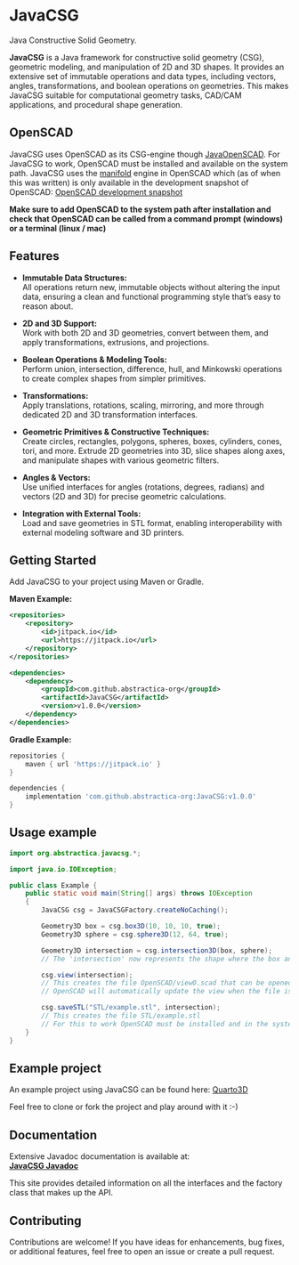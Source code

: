 # JavaCSG
Java Constructive Solid Geometry. 

**JavaCSG** is a Java framework for constructive solid geometry (CSG), geometric modeling, and manipulation of 2D and 3D shapes. It provides an extensive set of immutable operations and data types, including vectors, angles, transformations, and boolean operations on geometries. This makes JavaCSG suitable for computational geometry tasks, CAD/CAM applications, and procedural shape generation.

## OpenSCAD
JavaCSG uses OpenSCAD as its CSG-engine though [JavaOpenSCAD](https://github.com/abstractica-org/JavaOpenSCAD). For JavaCSG to work, OpenSCAD must be installed and available on the system path. JavaCSG uses the [manifold](https://github.com/elalish/manifold) engine in OpenSCAD which (as of when this was written) is only available in the development snapshot of OpenSCAD:
[OpenSCAD development snapshot](https://openscad.org/downloads.html#snapshots)

**Make sure to add OpenSCAD to the system path after installation and check that OpenSCAD can be called from a command prompt (windows) or a terminal (linux / mac)**

## Features

- **Immutable Data Structures:**  
  All operations return new, immutable objects without altering the input data, ensuring a clean and functional programming style that’s easy to reason about.

- **2D and 3D Support:**  
  Work with both 2D and 3D geometries, convert between them, and apply transformations, extrusions, and projections.

- **Boolean Operations & Modeling Tools:**  
  Perform union, intersection, difference, hull, and Minkowski operations to create complex shapes from simpler primitives.

- **Transformations:**  
  Apply translations, rotations, scaling, mirroring, and more through dedicated 2D and 3D transformation interfaces.

- **Geometric Primitives & Constructive Techniques:**  
  Create circles, rectangles, polygons, spheres, boxes, cylinders, cones, tori, and more. Extrude 2D geometries into 3D, slice shapes along axes, and manipulate shapes with various geometric filters.

- **Angles & Vectors:**  
  Use unified interfaces for angles (rotations, degrees, radians) and vectors (2D and 3D) for precise geometric calculations.

- **Integration with External Tools:**  
  Load and save geometries in STL format, enabling interoperability with external modeling software and 3D printers.

## Getting Started

Add JavaCSG to your project using Maven or Gradle.

**Maven Example:**

```xml
<repositories>
    <repository>
        <id>jitpack.io</id>
        <url>https://jitpack.io</url>
    </repository>
</repositories>

<dependencies>
    <dependency>
        <groupId>com.github.abstractica-org</groupId>
        <artifactId>JavaCSG</artifactId>
        <version>v1.0.0</version>
    </dependency>
</dependencies>
```

**Gradle Example:**

```gradle
repositories {
    maven { url 'https://jitpack.io' }
}

dependencies {
    implementation 'com.github.abstractica-org:JavaCSG:v1.0.0'
}
```

## Usage example
```java
import org.abstractica.javacsg.*;

import java.io.IOException;

public class Example {
    public static void main(String[] args) throws IOException
    {
        JavaCSG csg = JavaCSGFactory.createNoCaching();

        Geometry3D box = csg.box3D(10, 10, 10, true);
        Geometry3D sphere = csg.sphere3D(12, 64, true);

        Geometry3D intersection = csg.intersection3D(box, sphere);
        // The 'intersection' now represents the shape where the box and sphere overlap.

        csg.view(intersection);
        // This creates the file OpenSCAD/view0.scad that can be opened with OpenSCAD
        // OpenSCAD will automatically update the view when the file is updated

        csg.saveSTL("STL/example.stl", intersection);
        // This creates the file STL/example.stl
        // For this to work OpenSCAD must be installed and in the system path
    }
}
```

## Example project

An example project using JavaCSG can be found here: [Quarto3D](https://github.com/abstractica-org/Quarto3D)

Feel free to clone or fork the project and play around with it :-)

## Documentation

Extensive Javadoc documentation is available at:  
**[JavaCSG Javadoc](https://abstractica-org.github.io/JavaCSG)**

This site provides detailed information on all the interfaces and the factory class that makes up the API.

## Contributing

Contributions are welcome! If you have ideas for enhancements, bug fixes, or additional features, feel free to open an issue or create a pull request.
